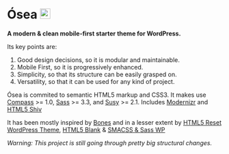 # Ósea <img src="https://raw.githubusercontent.com/andamira/osea/master/lib/img/apple-icon-touch.png" alt="Icon" title="Ósea means 'from the nature of the bone' in spanish" width="24" height="24">

**A modern & clean mobile-first starter theme for WordPress.**

Its key points are:

1. Good design decisions, so it is modular and maintainable.
1. Mobile First, so it is progressively enhanced.
1. Simplicity, so that its structure can be easily grasped on.
1. Versatility, so that it can be used for any kind of project.

Ósea is commited to semantic HTML5 markup and CSS3. It makes use [Compass](http://compass-style.org) >= 1.0, [Sass](http://sass-lang.com/) >= 3.3, and [Susy](http://susy.oddbird.net/) >= 2.1. Includes [Modernizr](http://modernizr.com/) and [HTML5 Shiv](https://github.com/aFarkas/html5shiv)


It has been mostly inspired by [Bones](https://github.com/eddiemachado/bones) and in a lesser extent by [HTML5 Reset WordPress Theme](https://github.com/murtaugh/HTML5-Reset-WordPress-Theme), [HTML5 Blank](https://github.com/toddmotto/html5blank) & [SMACSS & Sass WP](https://github.com/websanya/smacss-sass-wp)



_Warning: This project is still going through pretty big structural changes._

